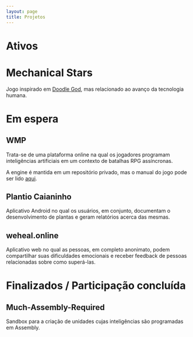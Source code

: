 ```yaml
---
layout: page
title: Projetos
---
```


# Ativos

# Mechanical Stars

Jogo inspirado em [Doodle God](https://www.kongregate.com/games/badim/doodle-god),
mas relacionado ao avanço da tecnologia humana.

# Em espera

## WMP

Trata-se de uma plataforma online na qual os jogadores programam inteligências
artificiais em um contexto de batalhas RPG assíncronas.

A engine é mantida em um repositório privado, mas o manual do jogo pode ser lido
[aqui](https://github.com/arthurpaulino/wmpmanuals).

## Plantio Caianinho

Aplicativo Android no qual os usuários, em conjunto, documentam o desenvolvimento
de plantas e geram relatórios acerca das mesmas.

## weheal.online

Aplicativo web no qual as pessoas, em completo anonimato, podem compartilhar suas
dificuldades emocionais e receber feedback de pessoas relacionadas sobre como
superá-las.

# Finalizados / Participação concluída

## Much-Assembly-Required

Sandbox para a criação de unidades cujas inteligências são programadas em Assembly.
